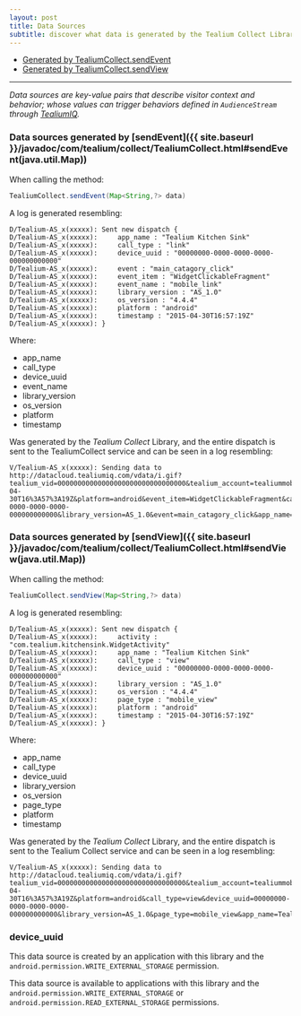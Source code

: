 ```yaml
---
layout: post
title: Data Sources
subtitle: discover what data is generated by the Tealium Collect Library  
---
```


* [Generated by TealiumCollect.sendEvent](data-sources.html#send-event)
* [Generated by TealiumCollect.sendView](data-sources.html#send-view)

<hr/>

<!--more-->

*Data sources are key-value pairs that describe visitor context and behavior; whose values can trigger behaviors defined in ```AudienceStream``` through [TealiumIQ](https://my.tealiumiq.com).*

### <a id="send-event"></a>Data sources generated by [sendEvent]({{ site.baseurl }}/javadoc/com/tealium/collect/TealiumCollect.html#sendEvent(java.util.Map))

When calling the method:
 
```java
TealiumCollect.sendEvent(Map<String,?> data)
```

A log is generated resembling: 

```
D/Tealium-AS_x(xxxxx): Sent new dispatch {
D/Tealium-AS_x(xxxxx):     app_name : "Tealium Kitchen Sink"
D/Tealium-AS_x(xxxxx):     call_type : "link"
D/Tealium-AS_x(xxxxx):     device_uuid : "00000000-0000-0000-0000-000000000000"
D/Tealium-AS_x(xxxxx):     event : "main_catagory_click"
D/Tealium-AS_x(xxxxx):     event_item : "WidgetClickableFragment"
D/Tealium-AS_x(xxxxx):     event_name : "mobile_link"
D/Tealium-AS_x(xxxxx):     library_version : "AS_1.0"
D/Tealium-AS_x(xxxxx):     os_version : "4.4.4"
D/Tealium-AS_x(xxxxx):     platform : "android"
D/Tealium-AS_x(xxxxx):     timestamp : "2015-04-30T16:57:19Z"
D/Tealium-AS_x(xxxxx): }
```

Where: 

* app_name
* call_type
* device_uuid
* event_name
* library_version
* os_version
* platform
* timestamp

Was generated by the *Tealium Collect* Library, and the entire dispatch is sent to the TealiumCollect service and can be seen in a log resembling:

```
V/Tealium-AS_x(xxxxx): Sending data to http://datacloud.tealiumiq.com/vdata/i.gif?tealium_vid=00000000000000000000000000000000&tealium_account=tealiummobile&tealium_profile=main&timestamp=2015-04-30T16%3A57%3A19Z&platform=android&event_item=WidgetClickableFragment&call_type=link&device_uuid=00000000-0000-0000-0000-000000000000&library_version=AS_1.0&event=main_catagory_click&app_name=Tealium%20Kitchen%20Sink&event_name=mobile_link&os_version=4.4.4
```

### <a id="send-view"></a>Data sources generated by [sendView]({{ site.baseurl }}/javadoc/com/tealium/collect/TealiumCollect.html#sendView(java.util.Map))

When calling the method:

```java
TealiumCollect.sendView(Map<String,?> data)
```

A log is generated resembling: 

```
D/Tealium-AS_x(xxxxx): Sent new dispatch {
D/Tealium-AS_x(xxxxx):     activity : "com.tealium.kitchensink.WidgetActivity"
D/Tealium-AS_x(xxxxx):     app_name : "Tealium Kitchen Sink"
D/Tealium-AS_x(xxxxx):     call_type : "view"
D/Tealium-AS_x(xxxxx):     device_uuid : "00000000-0000-0000-0000-000000000000"
D/Tealium-AS_x(xxxxx):     library_version : "AS_1.0"
D/Tealium-AS_x(xxxxx):     os_version : "4.4.4"
D/Tealium-AS_x(xxxxx):     page_type : "mobile_view"
D/Tealium-AS_x(xxxxx):     platform : "android"
D/Tealium-AS_x(xxxxx):     timestamp : "2015-04-30T16:57:19Z"
D/Tealium-AS_x(xxxxx): }
```

Where: 

* app_name
* call_type
* device_uuid
* library_version
* os_version
* page_type
* platform
* timestamp

Was generated by the *Tealium Collect* Library, and the entire dispatch is sent to the Tealium Collect service and can be seen in a log resembling:

```
V/Tealium-AS_x(xxxxx): Sending data to http://datacloud.tealiumiq.com/vdata/i.gif?tealium_vid=00000000000000000000000000000000&tealium_account=tealiummobile&tealium_profile=main&timestamp=2015-04-30T16%3A57%3A19Z&platform=android&call_type=view&device_uuid=00000000-0000-0000-0000-000000000000&library_version=AS_1.0&page_type=mobile_view&app_name=Tealium%20Kitchen%20Sink&activity=com.tealium.kitchensink.WidgetActivity&os_version=4.4.4
```

### <a id="device_uuid"></a>device_uuid

This data source is created by an application with this library and the ```android.permission.WRITE_EXTERNAL_STORAGE``` permission. 

This data source is available to applications with this library and the ```android.permission.WRITE_EXTERNAL_STORAGE``` or ```android.permission.READ_EXTERNAL_STORAGE``` permissions. 